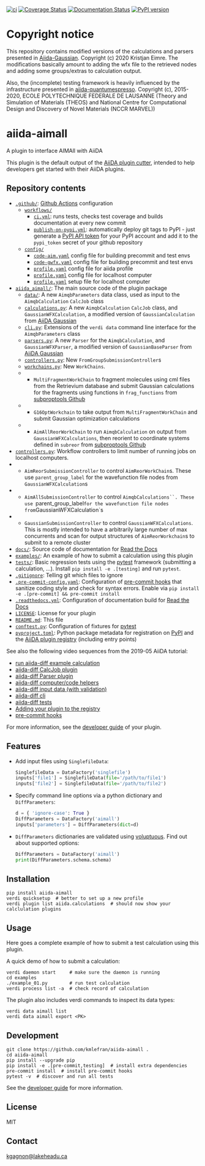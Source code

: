 [![ci](https://github.com/kmlefran/aiida-aimall/actions/workflows/ci.yml/badge.svg)](https://github.com/kmlefran/aiida-aimall/actions/workflows/ci.yml)
[![Coverage Status][cov-badge]][cov-link]
[![Documentation Status](https://readthedocs.org/projects/aiida-aimall/badge/?version=latest)](https://aiida-aimall.readthedocs.io/en/latest/?badge=latest)
[![PyPI version][pypi-badge]](https://pypi.org/project/aiida-aimall/)

# Copyright notice

This repository contains modified versions of the calculations and parsers presented in [Aiida-Gaussian](https://github.com/nanotech-empa/aiida-gaussian). Copyright (c) 2020 Kristjan Eimre. The modifications basically amount to adding the wfx file to the retrieved nodes and adding some groups/extras to calculation output.

Also, the (incomplete) testing framework is heavily influenced by the infrastructure presented in [aiida-quantumespresso](https://github.com/aiidateam/aiida-quantumespresso).  Copyright (c), 2015-2020, ECOLE POLYTECHNIQUE FEDERALE DE LAUSANNE
(Theory and Simulation of Materials (THEOS) and National Centre for
Computational Design and Discovery of Novel Materials (NCCR MARVEL))

# aiida-aimall

A plugin to interface AIMAll with AiiDA

This plugin is the default output of the
[AiiDA plugin cutter](https://github.com/aiidateam/aiida-plugin-cutter),
intended to help developers get started with their AiiDA plugins.

## Repository contents

* [`.github/`](.github/): [Github Actions](https://github.com/features/actions) configuration
  * [`workflows/`](.github/workflows/)
    * [`ci.yml`](.github/workflows/ci.yml): runs tests, checks test coverage and builds documentation at every new commit
    * [`publish-on-pypi.yml`](.github/workflows/publish-on-pypi.yml): automatically deploy git tags to PyPI - just generate a [PyPI API token](https://pypi.org/help/#apitoken) for your PyPI account and add it to the `pypi_token` secret of your github repository
  * [`config/`](.github/config)
    * [`code-aim.yaml`](.github/workflows/config/code-aim.yaml) config file for building precommit and test envs
    * [`code-gwfx.yaml`](.github/workflows/config/code-gwfx.yaml) config file for building precommit and test envs
    * [`profile.yaml`](.github/workflows/config/profile.yaml) config file for aiida profile
    * [`profile.yaml`](.github/workflows/config/localhost-config.yaml) config file for localhost computer
    * [`profile.yaml`](.github/workflows/config/localhost-setup.yaml) setup file for localhost computer
* [`aiida_aimall/`](aiida_aimall/): The main source code of the plugin package
  * [`data/`](aiida_aimall/data/): A new `AimqbParameters` data class, used as input to the `AimqbCalculation` `CalcJob` class
  * [`calculations.py`](aiida_aimall/calculations.py): A new `AimqbCalculation` `CalcJob` class, and `GaussianWFXCalculation`, a modified version of `GaussianCalculation` from [AiiDA Gaussian](https://github.com/nanotech-empa/aiida-gaussian)
  * [`cli.py`](aiida_aimall/cli.py): Extensions of the `verdi data` command line interface for the `AimqbParameters` class
  * [`parsers.py`](aiida_aimall/parsers.py): A new `Parser` for the `AimqbCalculation`, and `GaussianWFXParser`, a modified version of `GaussianBaseParser` from [AiiDA Gaussian](https://github.com/nanotech-empa/aiida-gaussian)
  * [`controllers.py`](aiida_aimall/controllers.py): New `FromGroupSubmissionController`s
  * [`workchains.py`](aiida_aimall/workchains.py): New `WorkChains`.
  * * `MultiFragmentWorkChain` to fragment molecules using cml files from the Retrievium database and submit Gaussian calculations for the fragments using functions in `frag_functions` from [subproptools Github](https:github.com/kmlefran/group_decomposition)
  * * `G16OptWorkchain` to take output from `MultiFragmentWorkChain` and submit Gaussian optimization calculations
  * * `AimAllReorWorkChain` to run `AimqbCalculation` on output from `GaussianWFXCalculations`, then reorient to coordinate systems defined in `subreor` from [subproptools Github](https:github.com/kmlefran/subproptools)
* [`controllers.py`](aiida_aimall/controllers.py): Workflow controllers to limit number of running jobs on localhost computers.
* * `AimReorSubmissionController` to control `AimReorWorkChain`s. These use `parent_group_label` for the wavefunction file nodes from `GaussianWFXCalculation`s
* * `AimAllSubmissionController` to control `AimqbCalculations``. These use `parent_group_label` for the wavefunction file nodes from `GaussianWFXCalculation`s
* * `GaussianSubmissionController` to control `GaussianWFXCalculations`. This is mostly intended to have a arbitrarily large number of max concurrents and scan for output structures of `AimReorWorkchain`s to submit to a remote cluster
* [`docs/`](docs/): Source code of documentation for [Read the Docs](http://aiida-diff.readthedocs.io/en/latest/)
* [`examples/`](examples/): An example of how to submit a calculation using this plugin
* [`tests/`](tests/): Basic regression tests using the [pytest](https://docs.pytest.org/en/latest/) framework (submitting a calculation, ...). Install `pip install -e .[testing]` and run `pytest`.
* [`.gitignore`](.gitignore): Telling git which files to ignore
* [`.pre-commit-config.yaml`](.pre-commit-config.yaml): Configuration of [pre-commit hooks](https://pre-commit.com/) that sanitize coding style and check for syntax errors. Enable via `pip install -e .[pre-commit] && pre-commit install`
* [`.readthedocs.yml`](.readthedocs.yml): Configuration of documentation build for [Read the Docs](https://readthedocs.org/)
* [`LICENSE`](LICENSE): License for your plugin
* [`README.md`](README.md): This file
* [`conftest.py`](conftest.py): Configuration of fixtures for [pytest](https://docs.pytest.org/en/latest/)
* [`pyproject.toml`](setup.json): Python package metadata for registration on [PyPI](https://pypi.org/) and the [AiiDA plugin registry](https://aiidateam.github.io/aiida-registry/) (including entry points)

See also the following video sequences from the 2019-05 AiiDA tutorial:

 * [run aiida-diff example calculation](https://www.youtube.com/watch?v=2CxiuiA1uVs&t=403s)
 * [aiida-diff CalcJob plugin](https://www.youtube.com/watch?v=2CxiuiA1uVs&t=685s)
 * [aiida-diff Parser plugin](https://www.youtube.com/watch?v=2CxiuiA1uVs&t=936s)
 * [aiida-diff computer/code helpers](https://www.youtube.com/watch?v=2CxiuiA1uVs&t=1238s)
 * [aiida-diff input data (with validation)](https://www.youtube.com/watch?v=2CxiuiA1uVs&t=1353s)
 * [aiida-diff cli](https://www.youtube.com/watch?v=2CxiuiA1uVs&t=1621s)
 * [aiida-diff tests](https://www.youtube.com/watch?v=2CxiuiA1uVs&t=1931s)
 * [Adding your plugin to the registry](https://www.youtube.com/watch?v=760O2lDB-TM&t=112s)
 * [pre-commit hooks](https://www.youtube.com/watch?v=760O2lDB-TM&t=333s)

For more information, see the [developer guide](https://aiida-diff.readthedocs.io/en/latest/developer_guide) of your plugin.


## Features

 * Add input files using `SinglefileData`:
   ```python
   SinglefileData = DataFactory('singlefile')
   inputs['file1'] = SinglefileData(file='/path/to/file1')
   inputs['file2'] = SinglefileData(file='/path/to/file2')
   ```

 * Specify command line options via a python dictionary and `DiffParameters`:
   ```python
   d = { 'ignore-case': True }
   DiffParameters = DataFactory('aimall')
   inputs['parameters'] = DiffParameters(dict=d)
   ```

 * `DiffParameters` dictionaries are validated using [voluptuous](https://github.com/alecthomas/voluptuous).
   Find out about supported options:
   ```python
   DiffParameters = DataFactory('aimall')
   print(DiffParameters.schema.schema)
   ```

## Installation

```shell
pip install aiida-aimall
verdi quicksetup  # better to set up a new profile
verdi plugin list aiida.calculations  # should now show your calclulation plugins
```


## Usage

Here goes a complete example of how to submit a test calculation using this plugin.

A quick demo of how to submit a calculation:
```shell
verdi daemon start     # make sure the daemon is running
cd examples
./example_01.py        # run test calculation
verdi process list -a  # check record of calculation
```

The plugin also includes verdi commands to inspect its data types:
```shell
verdi data aimall list
verdi data aimall export <PK>
```

## Development

```shell
git clone https://github.com/kmlefran/aiida-aimall .
cd aiida-aimall
pip install --upgrade pip
pip install -e .[pre-commit,testing]  # install extra dependencies
pre-commit install  # install pre-commit hooks
pytest -v  # discover and run all tests
```

See the [developer guide](http://aiida-aimall.readthedocs.io/en/latest/developer_guide/index.html) for more information.

## License

MIT
## Contact

kgagnon@lakeheadu.ca


[ci-badge]: https://github.com/kmlefran/aiida-aimall/workflows/ci/badge.svg?branch=master
[ci-link]: https://github.com/kmlefran/aiida-aimall/actions
[cov-badge]: https://coveralls.io/repos/github/kmlefran/aiida-aimall/badge.svg?branch=master
[cov-link]: https://coveralls.io/github/kmlefran/aiida-aimall?branch=master
[docs-badge]: https://readthedocs.org/projects/aiida-aimall/badge
[docs-link]: http://aiida-aimall.readthedocs.io/
[pypi-badge]: https://badge.fury.io/py/aiida-aimall.svg
[pypi-link]: https://badge.fury.io/py/aiida-aimall
